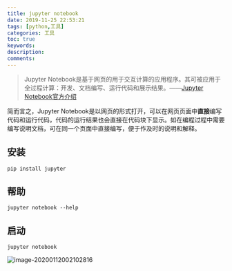 ```yaml
---
title: jupyter notebook
date: 2019-11-25 22:53:21
tags: [python,工具]
categories: 工具
toc: true
keywords: 
description: 
comments: 
---
```


> Jupyter Notebook是基于网页的用于交互计算的应用程序。其可被应用于全过程计算：开发、文档编写、运行代码和展示结果。——[Jupyter Notebook官方介绍](https://link.jianshu.com/?t=https%3A%2F%2Fjupyter-notebook.readthedocs.io%2Fen%2Fstable%2Fnotebook.html)

简而言之，Jupyter Notebook是以网页的形式打开，可以在网页页面中**直接**编写代码和运行代码，代码的运行结果也会直接在代码块下显示。如在编程过程中需要编写说明文档，可在同一个页面中直接编写，便于作及时的说明和解释。

## 安装

```shell
pip install jupyter
```

## 帮助

```
jupyter notebook --help
```

## 启动

```
jupyter notebook
```



![image-20200112002102816](https://gitee.com/Cooper001/blog-img/raw/master/img/image-20200112002102816.png)